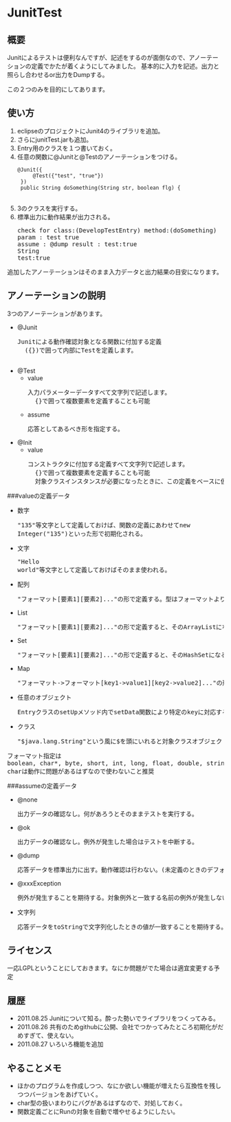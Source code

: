 # JunitTest

## 概要
Junitによるテストは便利なんですが、記述をするのが面倒なので、アノーテーションの定義でかたが着くようにしてみました。
基本的に入力を記述。出力と照らし合わせるor出力をDumpする。

この２つのみを目的にしてあります。

## 使い方
1. eclipseのプロジェクトにJunit4のライブラリを追加。
2. さらにjunitTest.jarも追加。
3. Entry用のクラスを１つ書いておく。
4. 任意の関数に@Junitと@Testのアノーテーションをつける。
   <pre>
   <code>@Junit({
   		@Test({"test", "true"})
   	})
   	public String doSomething(String str, boolean flg) {
   </code>
   </pre>
5. 3のクラスを実行する。
6. 標準出力に動作結果が出力される。
   <pre>check for class:(DevelopTestEntry) method:(doSomething)
   param : test true 
   assume : @dump result : test:true
   String
   test:true
   </pre>

追加したアノーテーションはそのまま入力データと出力結果の目安になります。

## アノーテーションの説明
3つのアノーテーションがあります。

* @Junit
	<pre>Junitによる動作確認対象となる関数に付加する定義
	({})で囲って内部にTestを定義します。
	</pre>
* @Test
	* value
		<pre>入力パラメーターデータすべて文字列で記述します。
		{}で囲って複数要素を定義することも可能</pre>
	* assume
		<pre>応答としてあるべき形を指定する。</pre>
* @Init
	* value
		<pre>コンストラクタに付加する定義すべて文字列で記述します。
		{}で囲って複数要素を定義することも可能
		対象クラスインスタンスが必要になったときに、この定義をベースに仮動作させます。</pre>

###valueの定義データ
* 数字 <pre>"135"等文字として定義しておけば、関数の定義にあわせてnew Integer("135")といった形で初期化される。</pre>
* 文字 <pre>"Hello world"等文字として定義しておけばそのまま使われる。</pre>
* 配列 <pre>"フォーマット[要素1][要素2]..."の形で定義する。型はフォーマットよりも関数定義を優先する。</pre>
* List <pre>"フォーマット[要素1][要素2]..."の形で定義すると、そのArrayListになる。</pre>
* Set <pre>"フォーマット[要素1][要素2]..."の形で定義すると、そのHashSetになる。</pre>
* Map <pre>"フォーマット->フォーマット[key1->value1][key2->value2]..."の形で定義すると、そのHashMapになる。</pre>
* 任意のオブジェクト <pre>EntryクラスのsetUpメソッド内でsetData関数により特定のkeyに対応するvalueをセットしておくと、"#key"という形で利用できる。</pre>
* クラス <pre>"$java.lang.String"という風に$を頭にいれると対象クラスオブジェクトを渡すことができる。</pre>

<pre>フォーマット指定は
boolean, char*, byte, short, int, long, float, double, string
charは動作に問題があるはずなので使わないこと推奨</pre>

###assumeの定義データ
* @none <pre>出力データの確認なし。何があろうとそのままテストを実行する。</pre>
* @ok <pre>出力データの確認なし。例外が発生した場合はテストを中断する。</pre>
* @dump <pre>応答データを標準出力に出す。動作確認は行わない。(未定義のときのデフォルトの値)</pre>
* @xxxException <pre>例外が発生することを期待する。対象例外と一致する名前の例外が発生しない場合はテストを中断する。</pre>
* 文字列 <pre>応答データをtoStringで文字列化したときの値が一致することを期待する。それ以外の場合はエラー扱いでテスト中断。</pre>

## ライセンス
一応LGPLということにしておきます。なにか問題がでた場合は適宜変更する予定

## 履歴
* 2011.08.25 Junitについて知る。酔った勢いでライブラリをつくってみる。
* 2011.08.26 共有のためgithubに公開、会社でつかってみたところ初期化がだめすぎて、使えない。
* 2011.08.27 いろいろ機能を追加

## やることメモ
* ほかのプログラムを作成しつつ、なにか欲しい機能が増えたら互換性を残しつつバージョンをあげていく。
* char型の扱いまわりにバグがあるはずなので、対処しておく。
* 関数定義ごとにRunの対象を自動で増やせるようにしたい。